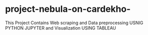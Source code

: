 # project-nebula-on-cardekho-
This Project Contains Web scraping and  Data preprocessing USNIG PYTHON JUPYTER and Visualization  USING TABLEAU
